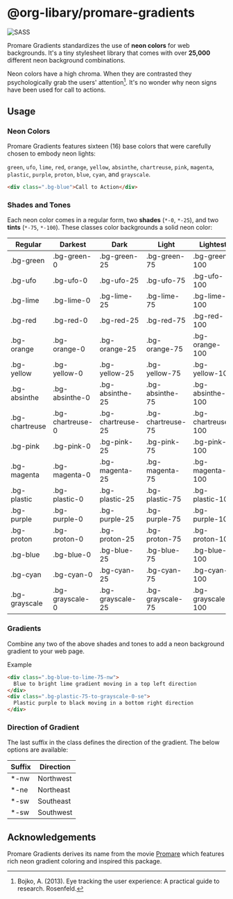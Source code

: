 # @org-libary/promare-gradients

![SASS](https://img.shields.io/badge/-Sass-CC6699?style=flat-square&logo=sass&logoColor=white)

Promare Gradients standardizes the use of **neon colors** for web backgrounds.
It's a tiny stylesheet library that comes with over **25,000** different neon
background combinations.

Neon colors have a high chroma. When they are contrasted they psychologically
grab the users' attention[^1]. It's no wonder why neon signs have been used for
call to actions.

## Usage

### Neon Colors

Promare Gradients features sixteen (16) base colors that were carefully chosen
to embody neon lights:

`green`, `ufo`, `lime`, `red`, `orange`, `yellow`, `absinthe`, `chartreuse`,
`pink`, `magenta`, `plastic`, `purple`, `proton`, `blue`, `cyan`, and
`grayscale`.

```html
<div class=".bg-blue">Call to Action</div>
```

### Shades and Tones

Each neon color comes in a regular form, two **shades** (`*-0`, `*-25`), and two
**tints** (`*-75`, `*-100`). These classes color backgrounds a solid neon color:

| Regular        | Darkest          | Dark              | Light             | Lightest           |
| -------------- | ---------------- | ----------------- | ----------------- | ------------------ |
| .bg-green      | .bg-green-0      | .bg-green-25      | .bg-green-75      | .bg-green-100      |
| .bg-ufo        | .bg-ufo-0        | .bg-ufo-25        | .bg-ufo-75        | .bg-ufo-100        |
| .bg-lime       | .bg-lime-0       | .bg-lime-25       | .bg-lime-75       | .bg-lime-100       |
| .bg-red        | .bg-red-0        | .bg-red-25        | .bg-red-75        | .bg-red-100        |
| .bg-orange     | .bg-orange-0     | .bg-orange-25     | .bg-orange-75     | .bg-orange-100     |
| .bg-yellow     | .bg-yellow-0     | .bg-yellow-25     | .bg-yellow-75     | .bg-yellow-100     |
| .bg-absinthe   | .bg-absinthe-0   | .bg-absinthe-25   | .bg-absinthe-75   | .bg-absinthe-100   |
| .bg-chartreuse | .bg-chartreuse-0 | .bg-chartreuse-25 | .bg-chartreuse-75 | .bg-chartreuse-100 |
| .bg-pink       | .bg-pink-0       | .bg-pink-25       | .bg-pink-75       | .bg-pink-100       |
| .bg-magenta    | .bg-magenta-0    | .bg-magenta-25    | .bg-magenta-75    | .bg-magenta-100    |
| .bg-plastic    | .bg-plastic-0    | .bg-plastic-25    | .bg-plastic-75    | .bg-plastic-100    |
| .bg-purple     | .bg-purple-0     | .bg-purple-25     | .bg-purple-75     | .bg-purple-100     |
| .bg-proton     | .bg-proton-0     | .bg-proton-25     | .bg-proton-75     | .bg-proton-100     |
| .bg-blue       | .bg-blue-0       | .bg-blue-25       | .bg-blue-75       | .bg-blue-100       |
| .bg-cyan       | .bg-cyan-0       | .bg-cyan-25       | .bg-cyan-75       | .bg-cyan-100       |
| .bg-grayscale  | .bg-grayscale-0  | .bg-grayscale-25  | .bg-grayscale-75  | .bg-grayscale-100  |

### Gradients

Combine any two of the above shades and tones to add a neon background gradient
to your web page.

Example

```html
<div class=".bg-blue-to-lime-75-nw">
  Blue to bright lime gradient moving in a top left direction
</div>
<div class=".bg-plastic-75-to-grayscale-0-se">
  Plastic purple to black moving in a bottom right direction
</div>
```

### Direction of Gradient

The last suffix in the class defines the direction of the gradient. The below
options are available:

| Suffix | Direction |
| ------ | --------- |
| \*-nw  | Northwest |
| \*-ne  | Northeast |
| \*-sw  | Southeast |
| \*-sw  | Southwest |

## Acknowledgements

Promare Gradients derives its name from the movie
[Promare](https://en.wikipedia.org/wiki/Promare) which features rich neon
gradient coloring and inspired this package.

[^1]:
    Bojko, A. (2013). Eye tracking the user experience: A practical guide to
    research. Rosenfeld.
